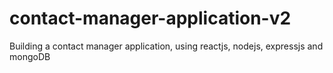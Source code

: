 # contact-manager-application-v2
Building a contact manager application, using reactjs, nodejs, expressjs and mongoDB
